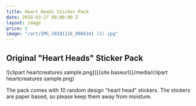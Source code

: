 ```yaml
---
title: Heart Heads Sticker Pack
date: 2018-03-27 00:00:00 Z
layout: image
price: 5
image: "/art/IMG_20181116_0906341 (1).jpg"
---
```


## Original "Heart Heads" Sticker Pack


![clipart heartcreatures sample.png]({{site.baseurl}}/media/clipart heartcreatures sample.png)

The pack comes with 10 random design "heart head" stickers. The stickers are paper based, so please keep them away from moisture.
